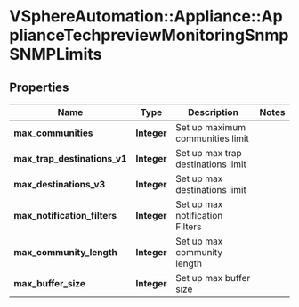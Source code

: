 # VSphereAutomation::Appliance::ApplianceTechpreviewMonitoringSnmpSNMPLimits

## Properties
Name | Type | Description | Notes
------------ | ------------- | ------------- | -------------
**max_communities** | **Integer** | Set up maximum communities limit | 
**max_trap_destinations_v1** | **Integer** | Set up max trap destinations limit | 
**max_destinations_v3** | **Integer** | Set up max destinations limit | 
**max_notification_filters** | **Integer** | Set up max notification Filters | 
**max_community_length** | **Integer** | Set up max community length | 
**max_buffer_size** | **Integer** | Set up max buffer size | 


